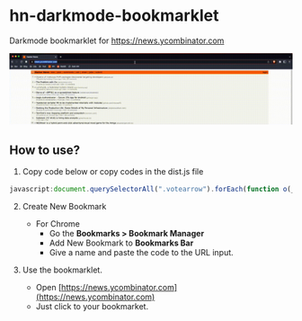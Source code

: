 # hn-darkmode-bookmarklet
Darkmode bookmarklet for https://news.ycombinator.com


![Demo](./demo.gif)

## How to use?

1. Copy code below or copy codes in the dist.js file

```javascript
javascript:document.querySelectorAll(".votearrow").forEach(function o(_){_.innerHTML=`<svg width="15px" height="15px" viewBox="-96 0 512 512" xmlns="http://www.w3.org/2000/svg"><path fill="#aeaeae" d="M288.662 352H31.338c-17.818 0-26.741-21.543-14.142-34.142l128.662-128.662c7.81-7.81 20.474-7.81 28.284 0l128.662 128.662c12.6 12.599 3.676 34.142-14.142 34.142z" /></svg>`}),document.head.insertAdjacentHTML("beforeend","<style>body {background-color: #111827;color: #eee;}.pagetop a:link {color: #a1a1aa;}#hnmain {background-color: #1f2937;}#hnmain > tbody > tr:first-child td {background-color: #7c2d12;}a:link {color: #aeaeae;}.votearrow {background: none;margin-right: 6px;}.subtext a:link, .score {color: #6b7280;}a:visited {color:#565c64 }</style>");
```
2. Create New Bookmark
   - For Chrome
     - Go the **Bookmarks > Bookmark Manager**
     - Add New Bookmark to **Bookmarks Bar**
     - Give a name and paste the code to the URL input.
     
3. Use the bookmarklet.
   - Open [https://news.ycombinator.com](https://news.ycombinator.com)
   - Just click to your bookmarket.


